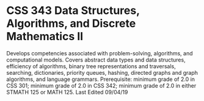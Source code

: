 # CSS 343 Data Structures, Algorithms, and Discrete Mathematics II
Develops competencies associated with problem-solving, algorithms, and computational models. Covers abstract data types and data structures, efficiency of algorithms, binary tree representations and traversals, searching, dictionaries, priority queues, hashing, directed graphs and graph algorithms, and language grammars. Prerequisite: minimum grade of 2.0 in CSS 301; minimum grade of 2.0 in CSS 342; minimum grade of 2.0 in either STMATH 125 or MATH 125.
Last Edited 09/04/19
